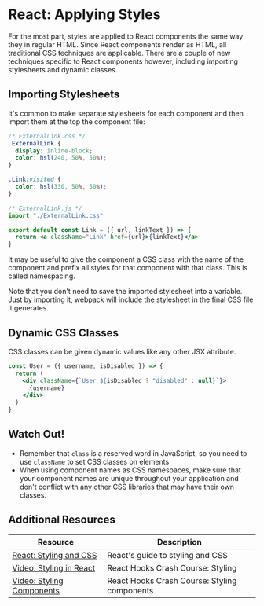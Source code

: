 # React: Applying Styles

For the most part, styles are applied to React components the same way they in regular HTML. Since React components render as HTML, all traditional CSS techniques are applicable. There are a couple of new techniques specific to React components however, including importing stylesheets and dynamic classes.

## Importing Stylesheets

It's common to make separate stylesheets for each component and then import them at the top the component file:

```css
/* ExternalLink.css */
.ExternalLink {
  display: inline-block;
  color: hsl(240, 50%, 50%);
}

.Link:visited {
  color: hsl(330, 50%, 50%);
}
```

```jsx
/* ExternalLink.js */
import "./ExternalLink.css"

export default const Link = ({ url, linkText }) => {
  return <a className="Link" href={url}>{linkText}</a>
}
```

It may be useful to give the component a CSS class with the name of the component and prefix all styles for that component with that class. This is called namespacing.

Note that you don't need to save the imported stylesheet into a variable. Just by importing it, webpack will include the stylesheet in the final CSS file it generates.

## Dynamic CSS Classes

CSS classes can be given dynamic values like any other JSX attribute.

```jsx
const User = ({ username, isDisabled }) => {
  return (
    <div className={`User ${isDisabled ? "disabled" : null}`}>
      {username}
    </div>
  )
}
```

## Watch Out!

* Remember that `class` is a reserved word in JavaScript, so you need to use `className` to set CSS classes on elements
* When using component names as CSS namespaces, make sure that your component names are unique throughout your application and don't conflict with any other CSS libraries that may have their own classes.

## Additional Resources

| Resource | Description |
| --- | --- |
| [React: Styling and CSS](https://reactwithhooks.netlify.app/docs/faq-styling.html) | React's guide to styling and CSS |
| [Video: Styling in React](https://www.youtube.com/watch?v=9U3IhLAnSxM&t=4992s) | React Hooks Crash Course: Styling |
| [Video: Styling Components](https://www.youtube.com/watch?v=9U3IhLAnSxM&t=7272s) | React Hooks Crash Course: Styling components |
